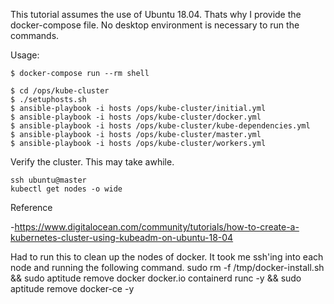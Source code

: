 
This tutorial assumes the use of Ubuntu 18.04. Thats why I provide the
docker-compose file.  No desktop environment is necessary to run the
commands.

Usage:

```
$ docker-compose run --rm shell
```

```
$ cd /ops/kube-cluster
$ ./setuphosts.sh
$ ansible-playbook -i hosts /ops/kube-cluster/initial.yml
$ ansible-playbook -i hosts /ops/kube-cluster/docker.yml
$ ansible-playbook -i hosts /ops/kube-cluster/kube-dependencies.yml
$ ansible-playbook -i hosts /ops/kube-cluster/master.yml
$ ansible-playbook -i hosts /ops/kube-cluster/workers.yml
```

Verify the cluster.  This may take awhile.
```
ssh ubuntu@master
kubectl get nodes -o wide
```

Reference

-https://www.digitalocean.com/community/tutorials/how-to-create-a-kubernetes-cluster-using-kubeadm-on-ubuntu-18-04


Had to run this to clean up the nodes of docker.  It took me ssh'ing into each
node and running the following command.
sudo rm -f /tmp/docker-install.sh && sudo aptitude remove docker docker.io containerd runc -y && sudo aptitude remove docker-ce -y
